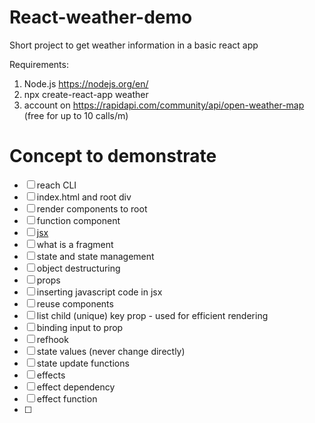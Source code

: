 # React-weather-demo

Short project to get weather information in a basic react app

Requirements: 
1. Node.js  https://nodejs.org/en/
2. npx create-react-app weather
3. account on https://rapidapi.com/community/api/open-weather-map (free for up to 10 calls/m)
    
# Concept to demonstrate

- [ ] reach CLI
- [ ] index.html and root div
- [ ] render components to root
- [ ] function component
- [ ] [jsx](https://reactjs.org/docs/introducing-jsx.html)
- [ ] what is a fragment
- [ ] state and state management
- [ ] object destructuring
- [ ] props
- [ ] inserting javascript code in jsx
- [ ] reuse components
- [ ] list child (unique) key prop - used for efficient rendering
- [ ] binding input to prop
- [ ] refhook
- [ ] state values (never change directly)
- [ ] state update functions
- [ ] effects
- [ ] effect dependency
- [ ] effect function
- [ ] 

